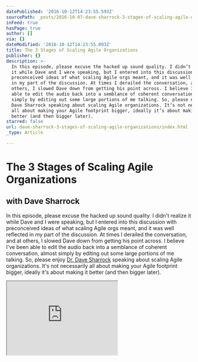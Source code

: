 ```yaml
---
datePublished: '2016-10-12T14:23:55.593Z'
sourcePath: _posts/2016-10-07-dave-sharrock-3-stages-of-scaling-agile-organizations.md
inFeed: true
hasPage: true
author: []
via: {}
dateModified: '2016-10-12T14:23:55.093Z'
title: The 3 Stages of Scaling Agile Organizations
publisher: {}
description: >-
  In this episode, please excuse the hacked up sound quality. I didn’t realize
  it while Dave and I were speaking, but I entered into this discussion with
  preconceived ideas of what scaling Agile orgs meant, and it was well reflected
  in my part of the discussion. At times I derailed the conversation, and at
  others, I slowed Dave down from getting his point across. I believe I’ve been
  able to edit the audio back into a semblance of coherent conversation, almost
  simply by editing out some large portions of me talking. So, please enjoy Dr.
  Dave Sharrock speaking about scaling Agile organizations. It’s not necessarily
  all about making your Agile footprint bigger, ideally it’s about making it
  better (and then bigger later).
starred: false
url: dave-sharrock-3-stages-of-scaling-agile-organizations/index.html
_type: Article

---
```

# The 3 Stages of Scaling Agile Organizations

## with Dave Sharrock

In this episode, please excuse the hacked up sound quality. I didn't realize it while Dave and I were speaking, but I entered into this discussion with preconceived ideas of what scaling Agile orgs meant, and it was well reflected in my part of the discussion. At times I derailed the conversation, and at others, I slowed Dave down from getting his point across. I believe I've been able to edit the audio back into a semblance of coherent conversation, almost simply by editing out some large portions of me talking. So, please enjoy [Dr. Dave Sharrock][0] speaking about scaling Agile organizations. It's not necessarily all about making your Agile footprint bigger, ideally it's about making it better (and then bigger later).

<iframe src="https://the-grid.github.io/ed-userhtml/?g=eJxlUMtuwzAM-xXDwI6p0g3LsKHprwx-qI1QWQpsB1n29XPaW3ejSIGkdKJLdglNqRvjaL3miPnLiApaU3IYLcBUE793M7sN84HJl00OQRNg8hgBZyoaESjC23AcPvsPmJCuU4XXvoeVYp1gaKhOmBBKdRJdjl0iIXBLbUE_FUSbviQvjhg2LHdlT9yVOSOrizsU_XaxOVLZp0gZQyUV8C7c1mbb2C64MCHUvCBY86gy2tbFmnuZ0R77_qUdF7Iyk1xHK2qNccy6XhbmJiCKWdHfqD6zSX-fKf23U56Y8wkebz7_AcU1hVs" height="200" style=""></iframe>



[0]: https://www.linkedin.com/profile/view?id=640873